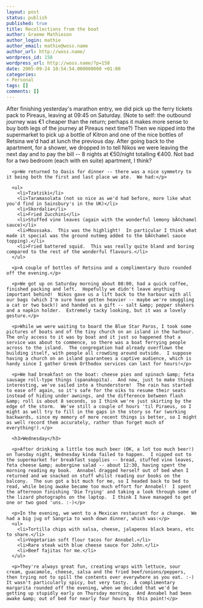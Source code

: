 ```yaml
---
layout: post
status: publish
published: true
title: Recollections from the boat
author: Graeme Mathieson
author_login: mathie
author_email: mathie@woss.name
author_url: http://woss.name/
wordpress_id: 158
wordpress_url: http://woss.name/?p=158
date: 2005-09-24 10:54:54.000000000 +01:00
categories:
- Personal
tags: []
comments: []
---
```

<p>After finishing yesterday's marathon entry, we did pick up the ferry tickets pack to Pireaus, leaving at 09:45 on Saturday.  (Note to self: the outbound journey was &euro;1 cheaper than the return; perhaps it makes more sense to buy both legs of the journey at Pireaus next time?)  Then we nipped into the supermarket to pick up a bottle of Kitron and one of the nice bottles of Retsina we'd had at lunch the previous day.  After going back to the apartment, for a shower, we dropped in to tell Nikos we were leaving the next day and to pay the bill -- 8 nights at &euro;50/night totalling &euro;400.  Not bad for a two bedroom (each with en suite) apartment, I think?</p>

      <p>We returned to Oasis for dinner -- there was a nice symmetry to it being both the first and last place we ate.  We had:</p>

      <ul>
        <li>Tzatziki</li>
        <li>Taramasolata (not so nice as we'd had before, more like what you'd find in Sainsbury's in the UK)</li>
        <li>Skordalia</li>
        <li>Fried Zucchini</li>
        <li>Stuffed vine leaves (again with the wonderful lemony bÃ©chamel sauce)</li>
        <li>Moussaka.  This was the highlight!  In particular I think what made it special was the ground nutmeg added to the bÃ©chamel sauce topping).</li>
        <li>Fried battered squid.  This was really quite bland and boring compared to the rest of the wonderful flavours.</li>
      </ul>

      <p>A couple of bottles of Retsina and a complimentary Ouzo rounded off the evening.</p>

      <p>We got up on Saturday morning about 08:00, had a quick coffee, finished packing and left.  Hopefully we didn't leave anything important behind!  Nikos gave us a lift back to the harbour with all our bags (which I'm sure have gotten heavier -- maybe we're smuggling a cat or two back!) and handed us a gift -- salt &amp; pepper shakers and a napkin holder.  Extremely tacky looking, but it was a lovely gesture.</p>

      <p>While we were waiting to board the Blue Star Paros, I took some pictures of boats and of the tiny church on an island in the harbour.  The only access to it was by boat and it just so happened that a service was about to commence, so there was a boat ferrying people across to the island.  The congregation had already overflown the building itself, with people all crowding around outside.  I suppose having a church on an island guarantees a captive audience, which is handy since I gather Greek Orthodox services can last for hours!</p>

      <p>We had breakfast on the boat: cheese pies and spinach &amp; feta sausage roll-type things (spanakopita).  And now, just to make things interesting, we've sailed into a thunderstorm!  The rain has started to ease off again, so it's safe for the oiks to resume their seats instead of hiding under awnings, and the difference between flash &amp; roll is about 8 seconds, so I think we're just skirting by the edge of the storm.  We've still a couple of hours 'til Piraeus, so I might as well try to fill in the gaps in the story so far (working backwards, since my memory of more recent things is better, so I might as well record them accurately, rather than forget much of everything!).</p>

      <h3>Wednesday</h3>

      <p>After drinking a little too much beer (OK, a lot too much beer!) on Tuesday night, Wednesday kinda failed to happen.  I nipped out to the supermarket for breakfast supplies -- bread, stuffed vine leaves, feta cheese &amp; aubergine salad -- about 12:30, having spent the morning reading my book.  Annabel dragged herself out of bed when I returned and we snacked on stuff whilst reading our books on the balcony.  The sun got a bit much for me, so I headed back to bed to read, while being awake became too much effort for Annabel!  I spent the afternoon finishing 'Die Trying' and taking a look through some of the lizard photographs on the laptop.  I think I have managed to get one or two good 'uns. :-)</p>

      <p>In the evening, we went to a Mexican restaurant for a change.  We had a big jug of Sangria to wash down dinner, which was:</p>
      <ul>
        <li>Tortilla chips with salsa, cheese, jalapenos black beans, etc to share.</li>
        <li>Vegetarian soft flour tacos for Annabel.</li>
        <li>Rare steak with blue cheese sauce for John.</li>
        <li>Beef fajitas for me.</li>
      </ul>

      <p>They're always great fun, creating wraps with lettuce, sour cream, guacamole, cheese, salsa and the fried beef/onions/peppers, then trying not to spill the contents over everywhere as you eat. :-)  It wasn't particularly spicy, but very tasty.  A complimentary margarita rounded off the evening, when we decided that we'd be getting up stupidly early on Thursday morning.  And Annabel had been awake &amp; out of bed for nearly four hours by this point!</p>
